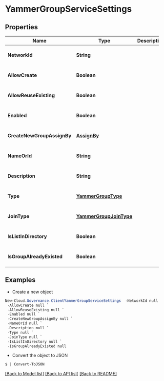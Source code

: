 # YammerGroupServiceSettings
## Properties

Name | Type | Description | Notes
------------ | ------------- | ------------- | -------------
**NetworkId** | **String** |  | [optional] [default to null]
**AllowCreate** | **Boolean** |  | [optional] [default to null]
**AllowReuseExisting** | **Boolean** |  | [optional] [default to null]
**Enabled** | **Boolean** |  | [optional] [default to null]
**CreateNewGroupAssignBy** | [**AssignBy**](AssignBy.md) |  | [optional] [default to null]
**NameOrId** | **String** |  | [optional] [default to null]
**Description** | **String** |  | [optional] [default to null]
**Type** | [**YammerGroupType**](YammerGroupType.md) |  | [optional] [default to null]
**JoinType** | [**YammerGroupJoinType**](YammerGroupJoinType.md) |  | [optional] [default to null]
**IsListInDirectory** | **Boolean** |  | [optional] [default to null]
**IsGroupAlreadyExisted** | **Boolean** |  | [optional] [default to null]

## Examples

- Create a new object
```powershell
New-Cloud.Governance.ClientYammerGroupServiceSettings  -NetworkId null `
 -AllowCreate null `
 -AllowReuseExisting null `
 -Enabled null `
 -CreateNewGroupAssignBy null `
 -NameOrId null `
 -Description null `
 -Type null `
 -JoinType null `
 -IsListInDirectory null `
 -IsGroupAlreadyExisted null
```

- Convert the object to JSON
```powershell
$ | Convert-ToJSON
```


[[Back to Model list]](../README.md#documentation-for-models) [[Back to API list]](../README.md#documentation-for-api-endpoints) [[Back to README]](../README.md)

